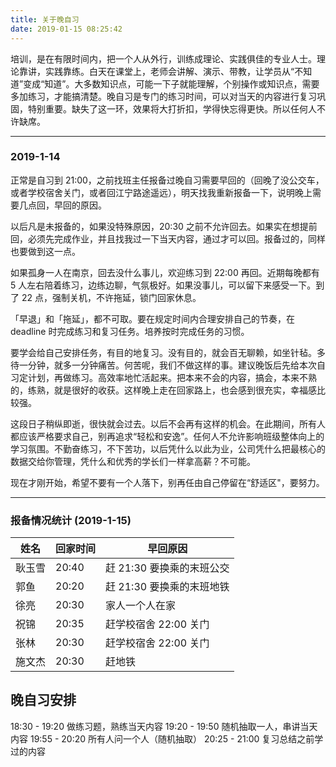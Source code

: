 ```yaml
---
title: 关于晚自习
date: 2019-01-15 08:25:42
---
```


培训，是在有限时间内，把一个人从外行，训练成理论、实践俱佳的专业人士。理论靠讲，实践靠练。白天在课堂上，老师会讲解、演示、带教，让学员从“不知道”变成“知道”。大多数知识点，可能一下子就能理解，个别操作或知识点，需要多加练习，才能搞清楚。晚自习是专门的练习时间，可以对当天的内容进行复习巩固，特别重要。缺失了这一环，效果将大打折扣，学得快忘得更快。所以任何人不许缺席。

<!--more-->

---

### 2019-1-14

正常是自习到 21:00，之前找班主任报备过晚自习需要早回的（回晚了没公交车，或者学校宿舍关门，或者回江宁路途遥远），明天找我重新报备一下，说明晚上需要几点回，早回的原因。

以后凡是未报备的，如果没特殊原因，20:30 之前不允许回去。如果实在想提前回，必须先完成作业，并且找我过一下当天内容，通过才可以回。报备过的，同样也要做到这一点。

如果孤身一人在南京，回去没什么事儿，欢迎练习到 22:00 再回。近期每晚都有 5 人左右陪着练习，边练边聊，气氛极好。如果没事儿，可以留下来感受一下。到了 22 点，强制关机，不许拖延，锁门回家休息。

「早退」和「拖延」，都不可取。要在规定时间内合理安排自己的节奏，在 deadline 时完成练习和复习任务。培养按时完成任务的习惯。

要学会给自己安排任务，有目的地复习。没有目的，就会百无聊赖，如坐针毡。多待一分钟，就多一分钟痛苦。何苦呢，我们不做这样的事。建议晚饭后先给本次自习定计划，再做练习。高效率地忙活起来。把本来不会的内容，搞会，本来不熟的，练熟，就是很好的收获。这样晚上走在回家路上，也会感到很充实，幸福感比较强。

这段日子稍纵即逝，很快就会过去。以后不会再有这样的机会。在此期间，所有人都应该严格要求自己，别再追求“轻松和安逸”。任何人不允许影响班级整体向上的学习氛围。不勤奋练习，不下苦功，以后凭什么以此为业，公司凭什么把最核心的数据交给你管理，凭什么和优秀的学长们一样拿高薪？不可能。

现在才刚开始，希望不要有一个人落下，别再任由自己停留在“舒适区"，要努力。

---

### 报备情况统计 (2019-1-15)

|姓名|回家时间|早回原因|
|-|-|-|
|耿玉雪| 20:40 |赶 21:30 要换乘的末班公交|
|郭鱼| 20:20 |赶 21:30 要换乘的末班地铁|
|徐亮| 20:30 |家人一个人在家|
|祝锦| 20:35 |赶学校宿舍 22:00 关门|
|张林| 20:30 |赶学校宿舍 22:00 关门|
|施文杰| 20:30 |赶地铁|


## 晚自习安排

18:30 - 19:20  做练习题，熟练当天内容
19:20 - 19:50  随机抽取一人，串讲当天内容
19:55 - 20:20  所有人问一个人（随机抽取）
20:25 - 21:00  复习总结之前学过的内容